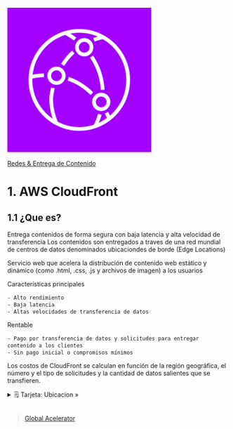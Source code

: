 ![Amazon CloudFront](../../00_assets/Redes%20&%20Entrega%20de%20contenidos/cloudfront-logo.png)

[Redes & Entrega de Contenido](../../4-Redes_y_entrega_de_Contenido/)

# 1. AWS CloudFront

## 1.1 ¿Que es?

Entrega contenidos de forma segura con baja latencia y alta velocidad de transferencia
Los contenidos son entregados a traves de una red mundial de centros de datos denominados ubicaciondes de borde (Edge Locations)

Servicio web que acelera la distribución de contenido web estático y dinámico (como .html, .css, .js y archivos de imagen) a los usuarios

Características principales

    - Alto rendimiento
    - Baja latencia
    - Altas velocidades de transferencia de datos

Rentable

    - Pago por transferencia de datos y solicitudes para entregar contenido a los clientes
    - Sin pago inicial o compromisos mínimos

Los costos de CloudFront se calculan en función de la región geográfica, el número y el tipo de solicitudes y la cantidad de datos salientes que se transfieren.

<details>
<summary>🗒 Tarjeta: Ubicacion »</summary>

| Como funciona |
| ---- |
| Si el contenido a entregar ya se encuentra en la Edge Location con la latenica mas baja la entrega es inmediata |
| Si no se encuentra CDN lo recupera y lo manda - el precio varia segun region - |

</details> 

<br/>

> [Global Acelerator](./globalAcelerator.md)

<br/>